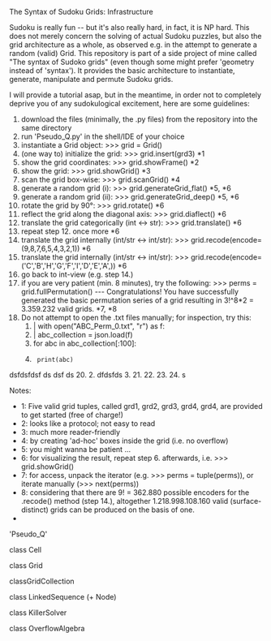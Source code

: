 The Syntax of Sudoku Grids: Infrastructure

Sudoku is really fun -- but it's also really hard, in fact, it is NP hard.
This does not merely concern the solving of actual Sudoku puzzles, but also the grid architecture as a whole, as observed e.g. in the attempt to generate a random (valid) Grid. 
This repository is part of a side project of mine called "The syntax of Sudoko grids" (even though some might prefer 'geometry instead of 'syntax'). It provides the basic architecture to instantiate, generate, manipulate and permute Sudoku grids. 

I will provide a tutorial asap, but in the meantime, in order not to completely deprive you of any sudokulogical excitement, here are some guidelines:

1. download the files (minimally, the .py files) from the repository into the same directory
2. run 'Pseudo_Q.py' in the shell/IDE of your choice
3. instantiate a Grid object: >>> grid = Grid()
4. (one way to) initialize the grid: >>> grid.insert(grd3) *1
5. show the grid coordinates: >>> grid.showFrame()  *2
6. show the grid: >>> grid.showGrid() *3
7. scan the grid box-wise: >>> grid.scanGrid()  *4
8. generate a random grid (i):  >>> grid.generateGrid_flat()  *5, *6
9. generate a random grid (ii): >>> grid.generateGrid_deep()  *5, *6
10. rotate the grid by 90°: >>> grid.rotate()  *6
11. reflect the grid along the diagonal axis: >>> grid.diaflect() *6
12. translate the grid categorically (int <-> str): >>> grid.translate() *6
13. repeat step 12. once more *6
14. translate the grid internally (int/str <-> int/str): >>> grid.recode(encode=(9,8,7,6,5,4,3,2,1)) *6
15. translate the grid internally (int/str <-> int/str): >>> grid.recode(encode=('C','B','H','G','F','I','D','E','A',)) *6
16. go back to int-view (e.g. step 14.)
17. if you are very patient (min. 8 minutes), try the following: >>> perms = grid.fullPermutation()   ---  Congratulations! You have successfully generated the basic permutation series of a grid resulting in 3!^8*2 = 3.359.232 valid grids. *7, *8
18. Do not attempt to open the .txt files manually; for inspection, try this:
    1. | with open("ABC_Perm_0.txt", "r") as f:
    2. | abc_collection = json.load(f)
    4.  for abc in abc_collection[:100]:
    5.      print(abc)
dsfdsfdsf ds dsf ds
20. 2. dfdsfds
    3. 
21. 
22. 
23.
24. s


Notes:

- 1: Five valid grid tuples, called grd1, grd2, grd3, grd4, grd4, are provided to get started (free of charge!)
- 2: looks like a protocol; not easy to read
- 3: much more reader-friendly
- 4: by creating 'ad-hoc' boxes inside the grid (i.e. no overflow)
- 5: you might wanna be patient ... 
- 6: for visualizing the result, repeat step 6. afterwards, i.e. >>> grid.showGrid()
- 7: for access, unpack the iterator (e.g. >>> perms = tuple(perms)), or iterate manually (>>> next(perms))
- 8: considering that there are 9! = 362.880 possible encoders for the .recode() method (step 14.), altogether 1.218.998.108.160 valid (surface-distinct) grids can be produced on the basis of one.
- 







'Pseudo_Q' 


class Cell

class Grid

classGridCollection

class LinkedSequence (+ Node)

class KillerSolver

class OverflowAlgebra
